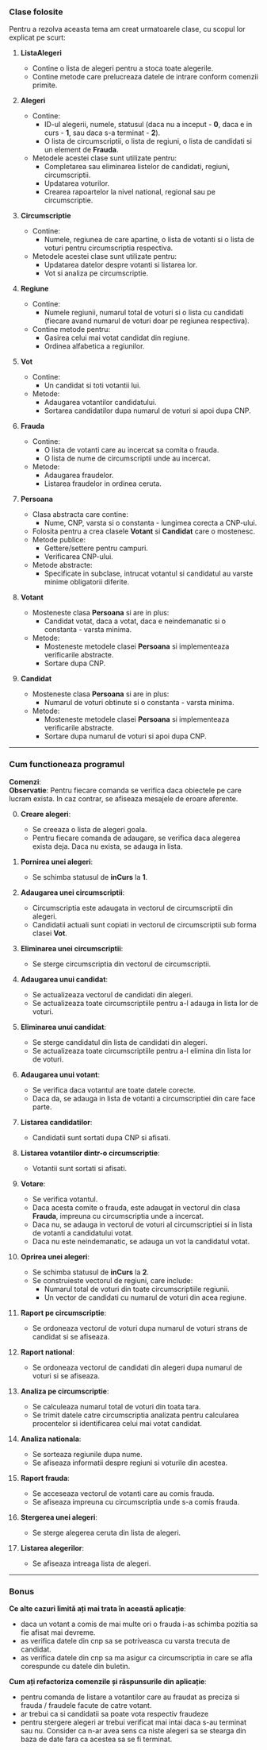 
### Clase folosite

Pentru a rezolva aceasta tema am creat urmatoarele clase, cu scopul lor explicat pe scurt:

1. **ListaAlegeri**  
   - Contine o lista de alegeri pentru a stoca toate alegerile.  
   - Contine metode care prelucreaza datele de intrare conform comenzii primite.

2. **Alegeri**  
   - Contine:  
     - ID-ul alegerii, numele, statusul (daca nu a inceput - **0**, daca e in curs - **1**, sau daca s-a terminat - **2**).  
     - O lista de circumscriptii, o lista de regiuni, o lista de candidati si un element de **Frauda**.  
   - Metodele acestei clase sunt utilizate pentru:  
     - Completarea sau eliminarea listelor de candidati, regiuni, circumscriptii.  
     - Updatarea voturilor.  
     - Crearea rapoartelor la nivel national, regional sau pe circumscriptie.  

3. **Circumscriptie**  
   - Contine:  
     - Numele, regiunea de care apartine, o lista de votanti si o lista de voturi pentru circumscriptia respectiva.  
   - Metodele acestei clase sunt utilizate pentru:  
     - Updatarea datelor despre votanti si listarea lor.  
     - Vot si analiza pe circumscriptie.

4. **Regiune**  
   - Contine:  
     - Numele regiunii, numarul total de voturi si o lista cu candidati (fiecare avand numarul de voturi doar pe regiunea respectiva).  
   - Contine metode pentru:  
     - Gasirea celui mai votat candidat din regiune.  
     - Ordinea alfabetica a regiunilor.

5. **Vot**  
   - Contine:  
     - Un candidat si toti votantii lui.  
   - Metode:  
     - Adaugarea votantilor candidatului.  
     - Sortarea candidatilor dupa numarul de voturi si apoi dupa CNP.

6. **Frauda**  
   - Contine:  
     - O lista de votanti care au incercat sa comita o frauda.  
     - O lista de nume de circumscriptii unde au incercat.  
   - Metode:  
     - Adaugarea fraudelor.  
     - Listarea fraudelor in ordinea ceruta.

7. **Persoana**  
   - Clasa abstracta care contine:  
     - Nume, CNP, varsta si o constanta - lungimea corecta a CNP-ului.  
   - Folosita pentru a crea clasele **Votant** si **Candidat** care o mostenesc.  
   - Metode publice:  
     - Gettere/settere pentru campuri.  
     - Verificarea CNP-ului.  
   - Metode abstracte:  
     - Specificate in subclase, intrucat votantul si candidatul au varste minime obligatorii diferite.

8. **Votant**  
   - Mosteneste clasa **Persoana** si are in plus:  
     - Candidat votat, daca a votat, daca e neindemanatic si o constanta - varsta minima.  
   - Metode:  
     - Mosteneste metodele clasei **Persoana** si implementeaza verificarile abstracte.  
     - Sortare dupa CNP.

9. **Candidat**  
   - Mosteneste clasa **Persoana** si are in plus:  
     - Numarul de voturi obtinute si o constanta - varsta minima.  
   - Metode:  
     - Mosteneste metodele clasei **Persoana** si implementeaza verificarile abstracte.  
     - Sortare dupa numarul de voturi si apoi dupa CNP.

---

### Cum functioneaza programul

**Comenzi**:  
**Observatie**: Pentru fiecare comanda se verifica daca obiectele pe care lucram exista. In caz contrar, se afiseaza mesajele de eroare aferente.

0. **Creare alegeri**:  
   - Se creeaza o lista de alegeri goala.  
   - Pentru fiecare comanda de adaugare, se verifica daca alegerea exista deja. Daca nu exista, se adauga in lista.

1. **Pornirea unei alegeri**:  
   - Se schimba statusul de **inCurs** la **1**.

2. **Adaugarea unei circumscriptii**:  
   - Circumscriptia este adaugata in vectorul de circumscriptii din alegeri.  
   - Candidatii actuali sunt copiati in vectorul de circumscriptii sub forma clasei **Vot**.

3. **Eliminarea unei circumscriptii**:  
   - Se sterge circumscriptia din vectorul de circumscriptii.

4. **Adaugarea unui candidat**:  
   - Se actualizeaza vectorul de candidati din alegeri.  
   - Se actualizeaza toate circumscriptiile pentru a-l adauga in lista lor de voturi.

5. **Eliminarea unui candidat**:  
   - Se sterge candidatul din lista de candidati din alegeri.  
   - Se actualizeaza toate circumscriptiile pentru a-l elimina din lista lor de voturi.

6. **Adaugarea unui votant**:  
   - Se verifica daca votantul are toate datele corecte.  
   - Daca da, se adauga in lista de votanti a circumscriptiei din care face parte.

7. **Listarea candidatilor**:  
   - Candidatii sunt sortati dupa CNP si afisati.

8. **Listarea votantilor dintr-o circumscriptie**:  
   - Votantii sunt sortati si afisati.

9. **Votare**:  
    - Se verifica votantul.  
    - Daca acesta comite o frauda, este adaugat in vectorul din clasa **Frauda**, impreuna cu circumscriptia unde a incercat.  
    - Daca nu, se adauga in vectorul de voturi al circumscriptiei si in lista de votanti a candidatului votat.  
    - Daca nu este neindemanatic, se adauga un vot la candidatul votat.

10. **Oprirea unei alegeri**:  
    - Se schimba statusul de **inCurs** la **2**.  
    - Se construieste vectorul de regiuni, care include:  
      - Numarul total de voturi din toate circumscriptiile regiunii.  
      - Un vector de candidati cu numarul de voturi din acea regiune.

11. **Raport pe circumscriptie**:  
    - Se ordoneaza vectorul de voturi dupa numarul de voturi strans de candidat si se afiseaza.

12. **Raport national**:  
    - Se ordoneaza vectorul de candidati din alegeri dupa numarul de voturi si se afiseaza.

13. **Analiza pe circumscriptie**:  
    - Se calculeaza numarul total de voturi din toata tara.  
    - Se trimit datele catre circumscriptia analizata pentru calcularea procentelor si identificarea celui mai votat candidat.

14. **Analiza nationala**:  
    - Se sorteaza regiunile dupa nume.  
    - Se afiseaza informatii despre regiuni si voturile din acestea.

15. **Raport frauda**:  
    - Se acceseaza vectorul de votanti care au comis frauda.  
    - Se afiseaza impreuna cu circumscriptia unde s-a comis frauda.

16. **Stergerea unei alegeri**:  
    - Se sterge alegerea ceruta din lista de alegeri.

17. **Listarea alegerilor**:  
    - Se afiseaza intreaga lista de alegeri.  

--- 

### Bonus

**Ce alte cazuri limită ați mai trata în această aplicație**:
   - daca un votant a comis de mai multe ori o frauda i-as schimba pozitia sa fie afisat mai devreme.
   - as verifica datele din cnp sa se potriveasca cu varsta trecuta de candidat.
   - as verifica datele din cnp sa ma asigur ca circumscriptia in care se afla corespunde cu datele din buletin.

**Cum ați refactoriza comenzile și răspunsurile din aplicație**:
   - pentru comanda de listare a votantilor care au fraudat as preciza si frauda / fraudele facute de catre votant.
   - ar trebui ca si candidatii sa poate vota respectiv fraudeze
   - pentru stergere alegeri ar trebui verificat mai intai daca s-au terminat sau nu. Consider ca n-ar avea sens ca
   niste alegeri sa se stearga din baza de date fara ca acestea sa se fi terminat.




